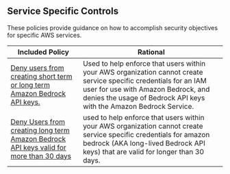 ## Service Specific Controls

These policies provide guidance on how to accomplish security objectives for specific AWS services.


| Included Policy | Rational | 
|------|-------------|
|[Deny users from creating short term or long term Amazon Bedrock API keys.](Deny-Bedrock-Api-Keys.json)| Used to help enforce that users within your AWS organization cannot create service specific credentials for an IAM user for use with Amazon Bedrock, and denies the usage of Bedrock API keys with the Amazon Bedrock Service.|
| [Deny Users from creating long term Amazon Bedrock API keys valid for more than 30 days](deny_bedrock_api_keys_longer_than_30_days.json) | used to help enforce that users within your AWS organization cannot create service specific credentials for amazon bedrock (AKA long-lived Bedrock API keys) that are valid for longer than 30 days. |
